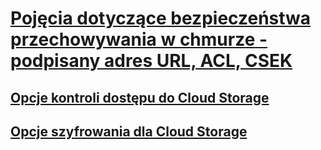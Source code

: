 # [Pojęcia dotyczące bezpieczeństwa przechowywania w chmurze - podpisany adres URL, ACL, CSEK](https://szkolachmury.pl/google-cloud-platform-droga-architekta/tydzien-6-cloud-storage/cloud-storage-security-concepts-signed-url-acl-csek/)

## [Opcje kontroli dostępu do Cloud Storage](https://cloud.google.com/storage/docs/access-control/)

## [Opcje szyfrowania dla Cloud Storage](https://cloud.google.com/storage/docs/encryption/)